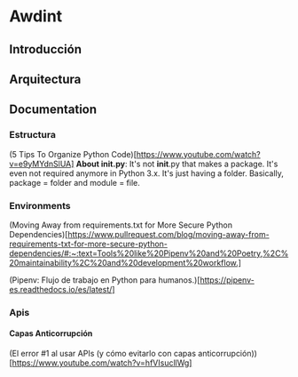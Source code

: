 # Awdint

## Introducción

## Arquitectura 

## Documentation

### Estructura 

(5 Tips To Organize Python Code)[https://www.youtube.com/watch?v=e9yMYdnSlUA]
**About __init__.py**: It's not __init__.py that makes a package. It's even not required anymore in Python 3.x. It's just having a folder. Basically, package = folder and module = file.

### Environments

(Moving Away from requirements.txt for More Secure Python Dependencies)[https://www.pullrequest.com/blog/moving-away-from-requirements-txt-for-more-secure-python-dependencies/#:~:text=Tools%20like%20Pipenv%20and%20Poetry,%2C%20maintainability%2C%20and%20development%20workflow.]

(Pipenv: Flujo de trabajo en Python para humanos.)[https://pipenv-es.readthedocs.io/es/latest/]

### Apis

#### Capas Anticorrupción
(El error #1 al usar APIs (y cómo evitarlo con capas anticorrupción))[https://www.youtube.com/watch?v=hfVIsucllWg]